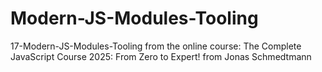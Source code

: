 # Modern-JS-Modules-Tooling
17-Modern-JS-Modules-Tooling from the online course: The Complete JavaScript Course 2025: From Zero to Expert! from Jonas Schmedtmann

